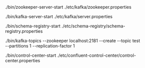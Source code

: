 ./bin/zookeeper-server-start ./etc/kafka/zookeeper.properties 

 ./bin/kafka-server-start ./etc/kafka/server.properties


 ./bin/schema-registry-start ./etc/schema-registry/schema-registry.properties
 
 
 
 ./bin/kafka-topics --zookeeper localhost:2181 --create --topic test \
    --partitions 1 --replication-factor 1
    
./bin/control-center-start ./etc/confluent-control-center/control-center.properties
